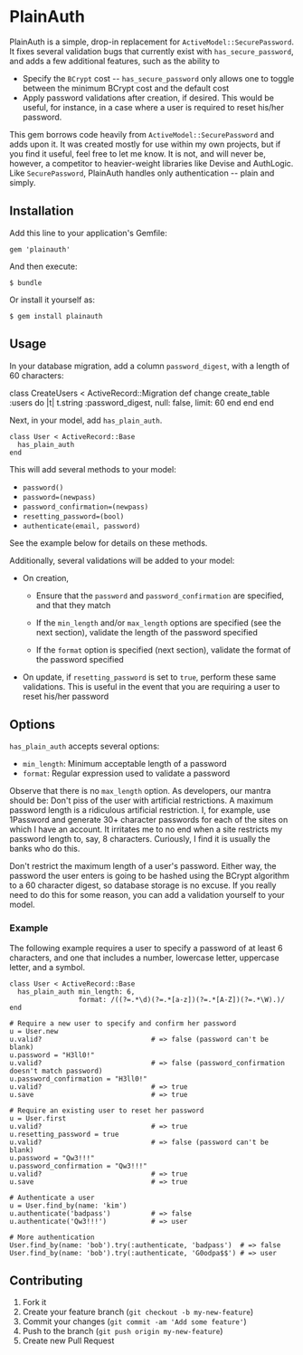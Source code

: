 # PlainAuth

PlainAuth is a simple, drop-in replacement for `ActiveModel::SecurePassword`.
It fixes several validation bugs that currently exist with `has_secure_password`,
and adds a few additional features, such as the ability to

* Specify the `BCrypt` cost -- `has_secure_password` only allows one to toggle
  between the minimum BCrypt cost and the default cost
* Apply password validations after creation, if desired.  This would be useful,
  for instance, in a case where a user is required to reset his/her password.

This gem borrows code heavily from `ActiveModel::SecurePassword` and adds upon
it.  It was created mostly for use within my own projects, but if you find it
useful, feel free to let me know.  It is not, and will never be, however, a 
competitor to heavier-weight libraries like Devise and AuthLogic.  Like
`SecurePassword`, PlainAuth handles only authentication -- plain and simply.

## Installation

Add this line to your application's Gemfile:

    gem 'plainauth'

And then execute:

    $ bundle

Or install it yourself as:

    $ gem install plainauth

## Usage

In your database migration, add a column `password_digest`,
with a length of 60 characters:

  class CreateUsers < ActiveRecord::Migration
    def change
      create_table :users do |t|
        t.string   :password_digest, null: false, limit: 60
      end
    end
  end

Next, in your model, add `has_plain_auth`.

    class User < ActiveRecord::Base
      has_plain_auth
    end

This will add several methods to your model:

* `password()`
* `password=(newpass)`
* `password_confirmation=(newpass)`
* `resetting_password=(bool)`
* `authenticate(email, password)`

See the example below for details on these methods.

Additionally, several validations will be added to your model:

* On creation, 

  * Ensure that the `password` and `password_confirmation`
    are specified, and that they match

  * If the `min_length` and/or `max_length` options are specified (see
    the next section), validate the length of the password specified
  
  * If the `format` option is specified (next section), validate the 
    format of the password specified

* On update, if `resetting_password` is set to `true`, perform these
  same validations.  This is useful in the event that you are 
  requiring a user to reset his/her password

## Options

`has_plain_auth` accepts several options:

* `min_length`: Minimum acceptable length of a password
* `format`: Regular expression used to validate a password

Observe that there is no `max_length` option.  As developers, our mantra should
be: Don't piss of the user with artificial restrictions.  A maximum password
length is a ridiculous artificial restriction.  I, for example, use 1Password
and generate 30+ character passwords for each of the sites on which I have an
account.  It irritates me to no end when a site restricts my password length to,
say, 8 characters.  Curiously, I find it is usually the banks who do this.

Don't restrict the maximum length of a user's password.  Either way, the
password the user enters is going to be hashed using the BCrypt algorithm to a
60 character digest, so database storage is no excuse.  If you really need to
do this for some reason, you can add a validation yourself to your model.

### Example
 
The following example requires a user to specify a password of at least 6
characters, and one that includes a number, lowercase letter, uppercase
letter, and a symbol.

    class User < ActiveRecord::Base
      has_plain_auth min_length: 6,
                     format: /((?=.*\d)(?=.*[a-z])(?=.*[A-Z])(?=.*\W).)/
    end

    # Require a new user to specify and confirm her password
    u = User.new
    u.valid?                           # => false (password can't be blank)
    u.password = "H3ll0!"
    u.valid?                           # => false (password_confirmation doesn't match password)
    u.password_confirmation = "H3ll0!"
    u.valid?                           # => true
    u.save                             # => true

    # Require an existing user to reset her password
    u = User.first
    u.valid?                           # => true
    u.resetting_password = true        
    u.valid?                           # => false (password can't be blank)
    u.password = "Qw3!!!"
    u.password_confirmation = "Qw3!!!" 
    u.valid?                           # => true
    u.save                             # => true

    # Authenticate a user
    u = User.find_by(name: 'kim')
    u.authenticate('badpass')          # => false
    u.authenticate('Qw3!!!')           # => user 

    # More authentication
    User.find_by(name: 'bob').try(:authenticate, 'badpass')  # => false
    User.find_by(name: 'bob').try(:authenticate, 'G0odpa$$') # => user

## Contributing

1. Fork it
2. Create your feature branch (`git checkout -b my-new-feature`)
3. Commit your changes (`git commit -am 'Add some feature'`)
4. Push to the branch (`git push origin my-new-feature`)
5. Create new Pull Request
